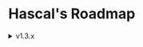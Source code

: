 # Hascal's Roadmap 

<details>
<summary>v1.3.x</summary>

### Base
- C++ in back-end
- `new/delete` c++ keyword based memory management
- null safety
### Language
- multi library import :
```
use http, random
```

- inline assembly
```
asm("mov e1, bx")
```

- multi line string
``` 
var str = """line1
line2
"""
```

- lambdas :
```
var mythread = thread(@(1000,true){
    print("hi")
})
```

- function decorators :
```
@static
function add(a:int,b:int) : int {
    return a + b
}
```

- `@no_mm` decorator for manual memory management
- `@extern_c` decorator defines a function or variable in an `extern "C"` block 
- dictionaries :
```
var names_age = dict(string,int,{
   "john" : 25,
   "nickolas" : 38
})

# or :
var foo = {
   "X" : 1,
   "Y" : 2
}
```

- `panic` based error management

### Standard Library
- `json`, `sqlite`, `thread` library

</details>

